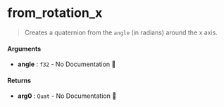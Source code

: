 # from\_rotation\_x

>  Creates a quaternion from the `angle` (in radians) around the x axis.

#### Arguments

- **angle** : `f32` \- No Documentation 🚧

#### Returns

- **arg0** : `Quat` \- No Documentation 🚧